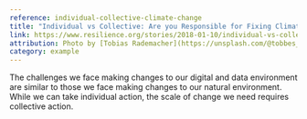 ```yaml
---
reference: individual-collective-climate-change
title: "Individual vs Collective: Are you Responsible for Fixing Climate Change?"
link: https://www.resilience.org/stories/2018-01-10/individual-vs-collective-are-you-responsible-for-fixing-climate-change/
attribution: Photo by [Tobias Rademacher](https://unsplash.com/@tobbes_rd)<br>on [Unsplash](https://unsplash.com/s/photos/climate-change)
category: example
---
```

The challenges we face making changes to our digital and data environment are similar to those we face making changes to our natural environment. While we can take individual action, the scale of change we need requires collective action.
